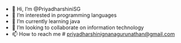 - 👋 Hi, I’m @PriyadharshiniSG
- 👀 I’m interested in programming languages
- 🌱 I’m currently learning java
- 💞️ I’m looking to collaborate on information technology
- 📫 How to reach me # priyadharshinignanagurunathan@gmail.com

<!---
PriyadharshiniSG/PriyadharshiniSG is a ✨ special ✨ repository because its `README.md` (this file) appears on your GitHub profile.
You can click the Preview link to take a look at your changes.
--->
